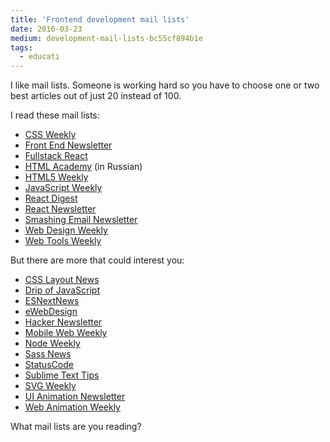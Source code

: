 ```yaml
---
title: 'Frontend development mail lists'
date: 2016-03-23
medium: development-mail-lists-bc55cf894b1e
tags:
  - educati
---
```


I like mail lists. Someone is working hard so you have to choose one or two best articles out of just 20 instead of 100.

I read these mail lists:

- [CSS Weekly](http://css-weekly.com/)
- [Front End Newsletter](http://frontendnewsletter.com/)
- [Fullstack React](http://newsletter.fullstackreact.com/)
- [HTML Academy](https://htmlacademy.ru/email) (in Russian)
- [HTML5 Weekly](http://frontendfocus.co/)
- [JavaScript Weekly](http://javascriptweekly.com/)
- [React Digest](https://www.getrevue.co/profile/the-react-digest)
- [React Newsletter](http://reactjsnewsletter.com/)
- [Smashing Email Newsletter](https://www.smashingmagazine.com/the-smashing-newsletter/)
- [Web Design Weekly](https://web-design-weekly.com/)
- [Web Tools Weekly](http://webtoolsweekly.com/)

But there are more that could interest you:

- [CSS Layout News](http://csslayout.news/)
- [Drip of JavaScript](http://adripofjavascript.com/)
- [ESNextNews](http://esnextnews.com/)
- [eWebDesign](https://ewebdesign.com/)
- [Hacker Newsletter](http://www.hackernewsletter.com/)
- [Mobile Web Weekly](http://mobilewebweekly.co/)
- [Node Weekly](http://nodeweekly.com/)
- [Sass News](http://sassnews.com/)
- [StatusCode](http://statuscode.com/)
- [Sublime Text Tips](http://sublimetexttips.com/)
- [SVG Weekly](https://svgweekly.com/)
- [UI Animation Newsletter](http://uianimationnewsletter.com)
- [Web Animation Weekly](http://webanimationweekly.com/)

What mail lists are you reading?

